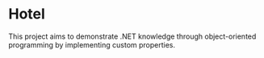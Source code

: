 # Hotel
This project aims to demonstrate .NET knowledge through object-oriented programming by implementing custom properties.
